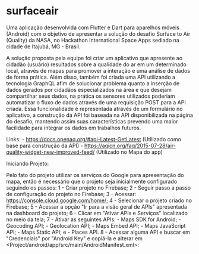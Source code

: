 # surfaceair


Uma aplicação desenvolvida com Flutter e Dart para aparelhos móveis (Android) com o objetivo de apresentar a solução do
desafio Surface to Air (Quality) da NASA, no Hackathon International Space Apps sediado
na cidade de Itajubá, MG - Brasil.

A solução proposta pela equipe foi criar um aplicativo que apresente ao cidadão (usuário) resultados
sobre a qualidade do ar em um determinado local, através de mapas para promover a interação e uma 
análise de dados de forma prática. Além disso, também foi criada uma API utilizando a tecnologia
GraphQL afim de solucionar problema quanto a inserção de dados gerados por cidadãos especializados
na área e que desejam compartilhar seus dados, na prática os sensores utilizados poderiam automatizar
o fluxo de dados através de uma requisição POST para a API criada. Essa funcionalidade é representada
através de um formulário no aplicativo, a construção da API foi baseada na API disponibilizada na página
do desafio, mantendo assim suas características prevendo uma maior facilidade para integrar os dados 
em trabalhos futuros.

Links: 
    - https://docs.openaq.org/#api-Latest-GetLatest (Utilizado como base para construção da API)
    - https://aqicn.org/faq/2015-07-28/air-quality-widget-new-improved-feed/ (Utilizado no Mapa do app)


Iniciando Projeto:

Pelo fato do projeto utilizar os serviços do Google para apresentação do mapa, então é necessário que
o projeto seja inicialmente configurado seguindo os passos:
    1 - Criar projeto no Firebase;
    2 - Seguir passo a passo de configuração do projeto no Firebase;
    3 - Acessar: https://console.cloud.google.com/home/;
    4 - Selecionar o projeto criado no Firebase;
    5 - Acessar a opção "Ir para a visão geral de APIs" apresentada na dashboard do projeto;
    6 - Clicar em "Ativar APIs e Serviços" localizado no meio da tela;
    7 - Ativar as seguintes APIs:
        - Maps SDK for Android;
        - Geocoding API;
        - Geolocation API;
        - Maps Embed API;
        - Maps JavaScript API;
        - Maps Static API; e
        - Places API.
    8 - Acessar alguma API e buscar em "Credenciais" por "Android Key" e copiá-la e alterar em
    <Project/android/app/src/main/AndroidManifest.xml>:
    <meta-data android:name="com.google.android.geo.API_KEY"
               android:value="api_KEY"/>
